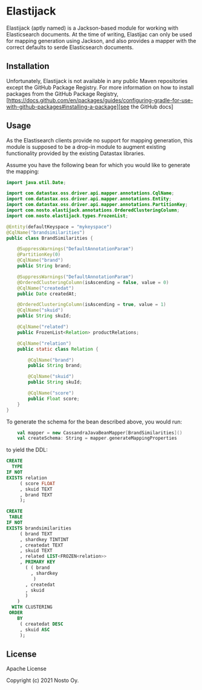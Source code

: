 # Elastijack

Elastijack (aptly named) is a Jackson-based module for working with Elasticsearch documents. At the time of writing, Elastijac can only be used for mapping generation using Jackson, and also provides a mapper with the correct defaults to serde Elasticsearch documents. 

## Installation

Unfortunately, Elastijack is not available in any public Maven repositories except the GitHub Package Registry. For more information on how to install packages from the GitHub Package Registry, [https://docs.github.com/en/packages/guides/configuring-gradle-for-use-with-github-packages#installing-a-package][see the GitHub docs]

## Usage

As the Elastisearch clients provide no support for mapping generation, this module is supposed to be a drop-in module to augment existing functionality provided by the existing Datastax libraries.

Assume you have the following bean for which you would like to generate the mapping:

```java
import java.util.Date;

import com.datastax.oss.driver.api.mapper.annotations.CqlName;
import com.datastax.oss.driver.api.mapper.annotations.Entity;
import com.datastax.oss.driver.api.mapper.annotations.PartitionKey;
import com.nosto.elastijack.annotations.OrderedClusteringColumn;
import com.nosto.elastijack.types.FrozenList;

@Entity(defaultKeyspace = "mykeyspace")
@CqlName("brandsimilarities")
public class BrandSimilarities {

    @SuppressWarnings("DefaultAnnotationParam")
    @PartitionKey(0)
    @CqlName("brand")
    public String brand;

    @SuppressWarnings("DefaultAnnotationParam")
    @OrderedClusteringColumn(isAscending = false, value = 0)
    @CqlName("createdat")
    public Date createdAt;

    @OrderedClusteringColumn(isAscending = true, value = 1)
    @CqlName("skuid")
    public String skuId;

    @CqlName("related")
    public FrozenList<Relation> productRelations;

    @CqlName("relation")
    public static class Relation {

        @CqlName("brand")
        public String brand;

        @CqlName("skuid")
        public String skuId;

        @CqlName("score")
        public Float score;
    }
}
```

To generate the schema for the bean described above, you would run:

```scala
    val mapper = new CassandraJavaBeanMapper[BrandSimilarities]()
    val createSchema: String = mapper.generateMappingProperties
```

to yield the DDL:

```sql
CREATE 
  TYPE 
IF NOT 
EXISTS relation 
     ( score FLOAT
     , skuid TEXT
     , brand TEXT
     );

CREATE 
 TABLE 
IF NOT 
EXISTS brandsimilarities 
     ( brand TEXT
     , shardkey TINTINT
     , createdat TEXT
     , skuid TEXT
     , related LIST<FROZEN<relation>>
     , PRIMARY KEY
       ( ( brand
         , shardkey
          )
       , createdat
       , skuid
       )
    )
  WITH CLUSTERING 
 ORDER 
    BY 
     ( createdat DESC
     , skuid ASC
     );
```


## License

Apache License

Copyright (c) 2021 Nosto Oy.

[see the GitHub docs]: https://docs.github.com/en/packages/guides/configuring-gradle-for-use-with-github-packages#installing-a-package
